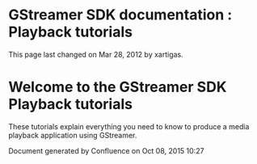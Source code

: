 #  GStreamer SDK documentation : Playback tutorials 

This page last changed on Mar 28, 2012 by xartigas.

# Welcome to the GStreamer SDK Playback tutorials

These tutorials explain everything you need to know to produce a media
playback application using GStreamer.

Document generated by Confluence on Oct 08, 2015 10:27

